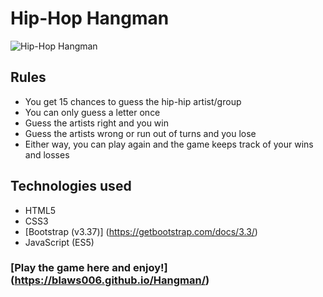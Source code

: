 # Hip-Hop Hangman

![Hip-Hop Hangman](https://media.giphy.com/media/9ryA7DdaDQki89Q0Ue/giphy.gif)

## Rules
- You get 15 chances to guess the hip-hip artist/group
- You can only guess a letter once
- Guess the artists right and you win
- Guess the artists wrong or run out of turns and you lose
- Either way, you can play again and the game keeps track of your wins and losses

## Technologies used
- HTML5
- CSS3
- [Bootstrap (v3.37)] (https://getbootstrap.com/docs/3.3/)
- JavaScript (ES5)

### [Play the game here and enjoy!] (https://blaws006.github.io/Hangman/)
